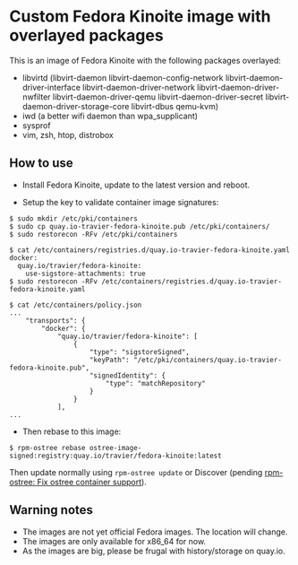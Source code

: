 # Custom Fedora Kinoite image with overlayed packages

This is an image of Fedora Kinoite with the following packages overlayed:

- libvirtd (libvirt-daemon libvirt-daemon-config-network
  libvirt-daemon-driver-interface libvirt-daemon-driver-network
  libvirt-daemon-driver-nwfilter libvirt-daemon-driver-qemu
  libvirt-daemon-driver-secret libvirt-daemon-driver-storage-core libvirt-dbus
  qemu-kvm)
- iwd (a better wifi daemon than wpa_supplicant)
- sysprof
- vim, zsh, htop, distrobox

## How to use

- Install Fedora Kinoite, update to the latest version and reboot.

- Setup the key to validate container image signatures:

```
$ sudo mkdir /etc/pki/containers
$ sudo cp quay.io-travier-fedora-kinoite.pub /etc/pki/containers/
$ sudo restorecon -RFv /etc/pki/containers

$ cat /etc/containers/registries.d/quay.io-travier-fedora-kinoite.yaml
docker:
  quay.io/travier/fedora-kinoite:
    use-sigstore-attachments: true
$ sudo restorecon -RFv /etc/containers/registries.d/quay.io-travier-fedora-kinoite.yaml

$ cat /etc/containers/policy.json
...
    "transports": {
        "docker": {
            "quay.io/travier/fedora-kinoite": [
                {
                    "type": "sigstoreSigned",
                    "keyPath": "/etc/pki/containers/quay.io-travier-fedora-kinoite.pub",
                    "signedIdentity": {
                        "type": "matchRepository"
                    }
                }
            ],
...
```

- Then rebase to this image:

```
$ rpm-ostree rebase ostree-image-signed:registry:quay.io/travier/fedora-kinoite:latest
```

Then update normally using `rpm-ostree update` or Discover (pending
[rpm-ostree: Fix ostree container support](https://invent.kde.org/plasma/discover/-/merge_requests/591)).

## Warning notes

- The images are not yet official Fedora images. The location will change.
- The images are only available for x86_64 for now.
- As the images are big, please be frugal with history/storage on quay.io.
